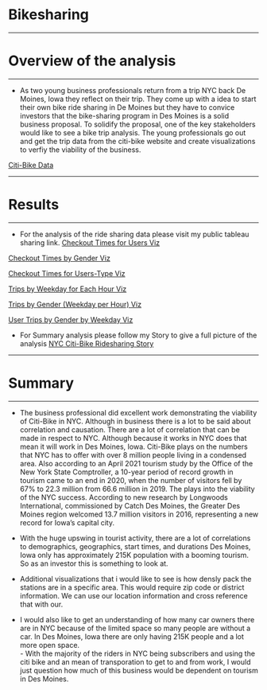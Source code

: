 # **Bikesharing**

---------------------------------

# **Overview of the analysis**

---------------------------------

-  As two young business professionals return from a trip NYC back De Moines, Iowa they reflect on their trip.  They come up with a idea to start their own bike ride sharing in De Moines but they have to convice investors that the bike-sharing program in Des Moines is a solid business proposal.  To solidify the proposal, one of the key stakeholders would like to see a bike trip analysis.  The young professionals go out and get the trip data from the citi-bike website and create visualizations to verfiy the viability of the business.

[Citi-Bike Data](https://s3.amazonaws.com/tripdata/index.html)

---------------------------------

# **Results**

---------------------------------

- For the analysis of the ride sharing data please visit my public tableau sharing link.
[Checkout Times for Users Viz](https://public.tableau.com/views/NYCCiti-BikeRideSharing/CheckoutTimesforAllUsers?:language=en-US&publish=yes&:display_count=n&:origin=viz_share_link)

[Checkout Times by Gender Viz](https://public.tableau.com/views/NYCCiti-BikeRideSharing/CheckoutTimesforUsersbyGender?:language=en-US&publish=yes&:display_count=n&:origin=viz_share_link)

[Checkout Times for Users-Type Viz](https://public.tableau.com/views/NYCCiti-BikeRideSharing/CheckoutTimesforUsertype?:language=en-US&publish=yes&:display_count=n&:origin=viz_share_link)

[Trips by Weekday for Each Hour Viz](https://public.tableau.com/views/NYCCiti-BikeRideSharing/TripsbyWeekdayperHour?:language=en-US&publish=yes&:display_count=n&:origin=viz_share_link)

[Trips by Gender (Weekday per Hour) Viz](https://public.tableau.com/views/NYCCiti-BikeRideSharing/GenderTripsbyWeekdayperHour?:language=en-US&publish=yes&:display_count=n&:origin=viz_share_link)

[User Trips by Gender by Weekday Viz](https://public.tableau.com/views/NYCCiti-BikeRideSharing/Usertype-genderTripbyWeekday?:language=en-US&publish=yes&:display_count=n&:origin=viz_share_link)





- For Summary analysis please follow my Story to give a full picture of the analysis 
[NYC Citi-Bike Ridesharing Story](https://public.tableau.com/app/profile/soren.sprissler/viz/NYCCiti-BikeRideSharing/Story1?publish=yes)

---------------------------------

# **Summary**

---------------------------------

- The business professional did excellent work demonstrating the viability of Citi-Bike in NYC.  Although in business there is a lot to be said about correlation and causation.  There are a lot of correlation that can be made in respect to NYC.  Although because it works in NYC does that mean it will work in Des Moines, Iowa.  Citi-Bike plays on the numbers that NYC has to offer with over 8 million people living in a condensed area.  Also according to an April 2021 tourism study by the Office of the New York State Comptroller, a 10-year period of record growth in tourism came to an end in 2020, when the number of visitors fell by 67% to 22.3 million from 66.6 million in 2019.  The plays into the viability of the NYC success.  According to new research by Longwoods International, commissioned by Catch Des Moines, the Greater Des Moines region welcomed 13.7 million visitors in 2016, representing a new record for Iowa’s capital city.  
-   With the huge upswing in tourist activity, there are a lot of correlations to demographics, geographics, start times, and  durations Des Moines, Iowa only has approximately 215K population with a booming tourism.  So as an investor this is something to look at.  

- Additional visualizations that i would like to see is how densly pack the stations are in a specific area.  This would require zip code or district information.  We can use our location information and cross reference that with our.
- I would also like to get an understanding of how many car owners there are in NYC because of the limited space so many people are without a car. In Des Moines, Iowa  there are only having 215K people and a lot more open space.  
      - With the majority of the riders in NYC being subscribers and using the citi bike and an mean of transporation to get to and from work, I would just question how much of this business would be dependent on tourism in Des Moines.
